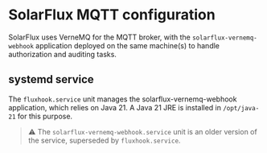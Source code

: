 # SolarFlux MQTT configuration

SolarFlux uses VerneMQ for the MQTT broker, with the `solarflux-vernemq-webhook` application
deployed on the same machine(s) to handle authorization and auditing tasks.

## systemd service

The `fluxhook.service` unit manages the solarflux-vernemq-webhook application, which relies on
Java 21. A Java 21 JRE is installed in `/opt/java-21` for this purpose.

> :warning: The `solarflux-vernemq-webhook.service` unit is an older version of the service,
> superseded by `fluxhook.service`.
 
